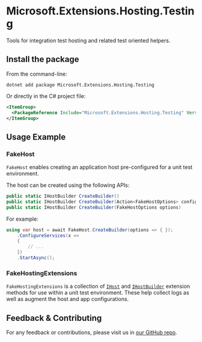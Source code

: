 # Microsoft.Extensions.Hosting.Testing

Tools for integration test hosting and related test oriented helpers.

## Install the package

From the command-line:

```dotnetcli
dotnet add package Microsoft.Extensions.Hosting.Testing
```

Or directly in the C# project file:

```xml
<ItemGroup>
  <PackageReference Include="Microsoft.Extensions.Hosting.Testing" Version="[CURRENTVERSION]" />
</ItemGroup>
```

## Usage Example

### FakeHost

`FakeHost` enables creating an application host pre-configured for a unit test environment.

The host can be created using the following APIs:

```csharp
public static IHostBuilder CreateBuilder()
public static IHostBuilder CreateBuilder(Action<FakeHostOptions> configure)
public static IHostBuilder CreateBuilder(FakeHostOptions options)
```

For example:

```csharp
using var host = await FakeHost.CreateBuilder(options => { });
    .ConfigureServices(x =>
    {
        // ...
    })
    .StartAsync();
```

### FakeHostingExtensions

`FakeHostingExtensions` is a collection of [`IHost`](https://learn.microsoft.com/dotnet/api/microsoft.extensions.hosting.ihost) and [`IHostBuilder`](https://learn.microsoft.com/dotnet/api/microsoft.extensions.hosting.ihostbuilder) extension methods for use within a unit test environment. These help collect logs as well as augment the host and app configurations.

## Feedback & Contributing

For any feedback or contributions, please visit us in [our GitHub repo](https://github.com/dotnet/extensions).
